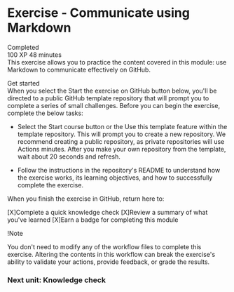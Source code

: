 # Exercise - Communicate using Markdown
Completed  
100 XP 
48 minutes  
This exercise allows you to practice the content covered in this module: use Markdown to communicate effectively on GitHub.  

Get started  
When you select the Start the exercise on GitHub button below, you'll be directed to a public GitHub template repository that will prompt you to complete a series of small challenges. Before you can begin the exercise, complete the below tasks:  

- Select the Start course button or the Use this template feature within the template repository. This will prompt you to create a new repository. We recommend creating a public repository, as private repositories will use Actions minutes. After you make your own repository from the template, wait about 20 seconds and refresh.

- Follow the instructions in the repository's README to understand how the exercise works, its learning objectives, and how to successfully complete the exercise.

When you finish the exercise in GitHub, return here to:  

[X]Complete a quick knowledge check
[X]Review a summary of what you've learned
[X]Earn a badge for completing this module
 
 !Note

You don't need to modify any of the workflow files to complete this exercise. Altering the contents in this workflow can break the exercise's ability to validate your actions, provide feedback, or grade the results.  


### Next unit: Knowledge check
